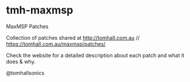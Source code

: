 # tmh-maxmsp
MaxMSP Patches

Collection of patches shared at http://tomhall.com.au // https://tomhall.com.au/maxmsp/patches/

Check the website for a detailed description about each patch and what it does & why.

@tomhallsonics
